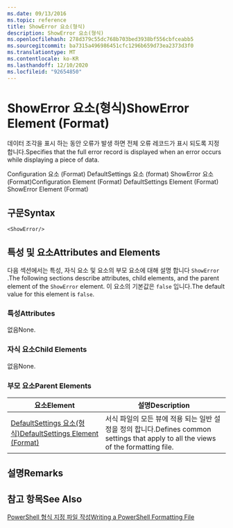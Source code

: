 ```yaml
---
ms.date: 09/13/2016
ms.topic: reference
title: ShowError 요소(형식)
description: ShowError 요소(형식)
ms.openlocfilehash: 278d379c55dc768b703bed3938bf556cbfceabb5
ms.sourcegitcommit: ba7315a496986451cfc1296b659d73ea2373d3f0
ms.translationtype: MT
ms.contentlocale: ko-KR
ms.lasthandoff: 12/10/2020
ms.locfileid: "92654850"
---
```

# <a name="showerror-element-format"></a><span data-ttu-id="8f9db-103">ShowError 요소(형식)</span><span class="sxs-lookup"><span data-stu-id="8f9db-103">ShowError Element (Format)</span></span>

<span data-ttu-id="8f9db-104">데이터 조각을 표시 하는 동안 오류가 발생 하면 전체 오류 레코드가 표시 되도록 지정 합니다.</span><span class="sxs-lookup"><span data-stu-id="8f9db-104">Specifies that the full error record is displayed when an error occurs while displaying a piece of data.</span></span>

<span data-ttu-id="8f9db-105">Configuration 요소 (Format) DefaultSettings 요소 (format) ShowError 요소 (Format)</span><span class="sxs-lookup"><span data-stu-id="8f9db-105">Configuration Element (Format) DefaultSettings Element (Format) ShowError Element (Format)</span></span>

## <a name="syntax"></a><span data-ttu-id="8f9db-106">구문</span><span class="sxs-lookup"><span data-stu-id="8f9db-106">Syntax</span></span>

```scr
<ShowError/>
```

## <a name="attributes-and-elements"></a><span data-ttu-id="8f9db-107">특성 및 요소</span><span class="sxs-lookup"><span data-stu-id="8f9db-107">Attributes and Elements</span></span>

<span data-ttu-id="8f9db-108">다음 섹션에서는 특성, 자식 요소 및 요소의 부모 요소에 대해 설명 합니다 `ShowError` .</span><span class="sxs-lookup"><span data-stu-id="8f9db-108">The following sections describe attributes, child elements, and the parent element of the `ShowError` element.</span></span> <span data-ttu-id="8f9db-109">이 요소의 기본값은 `false` 입니다.</span><span class="sxs-lookup"><span data-stu-id="8f9db-109">The default value for this element is `false`.</span></span>

### <a name="attributes"></a><span data-ttu-id="8f9db-110">특성</span><span class="sxs-lookup"><span data-stu-id="8f9db-110">Attributes</span></span>

<span data-ttu-id="8f9db-111">없음</span><span class="sxs-lookup"><span data-stu-id="8f9db-111">None.</span></span>

### <a name="child-elements"></a><span data-ttu-id="8f9db-112">자식 요소</span><span class="sxs-lookup"><span data-stu-id="8f9db-112">Child Elements</span></span>

<span data-ttu-id="8f9db-113">없음</span><span class="sxs-lookup"><span data-stu-id="8f9db-113">None.</span></span>

### <a name="parent-elements"></a><span data-ttu-id="8f9db-114">부모 요소</span><span class="sxs-lookup"><span data-stu-id="8f9db-114">Parent Elements</span></span>

|<span data-ttu-id="8f9db-115">요소</span><span class="sxs-lookup"><span data-stu-id="8f9db-115">Element</span></span>|<span data-ttu-id="8f9db-116">설명</span><span class="sxs-lookup"><span data-stu-id="8f9db-116">Description</span></span>|
|-------------|-----------------|
|[<span data-ttu-id="8f9db-117">DefaultSettings 요소(형식)</span><span class="sxs-lookup"><span data-stu-id="8f9db-117">DefaultSettings Element (Format)</span></span>](./defaultsettings-element-format.md)|<span data-ttu-id="8f9db-118">서식 파일의 모든 뷰에 적용 되는 일반 설정을 정의 합니다.</span><span class="sxs-lookup"><span data-stu-id="8f9db-118">Defines common settings that apply to all the views of the formatting file.</span></span>|

## <a name="remarks"></a><span data-ttu-id="8f9db-119">설명</span><span class="sxs-lookup"><span data-stu-id="8f9db-119">Remarks</span></span>

## <a name="see-also"></a><span data-ttu-id="8f9db-120">참고 항목</span><span class="sxs-lookup"><span data-stu-id="8f9db-120">See Also</span></span>

[<span data-ttu-id="8f9db-121">PowerShell 형식 지정 파일 작성</span><span class="sxs-lookup"><span data-stu-id="8f9db-121">Writing a PowerShell Formatting File</span></span>](./writing-a-powershell-formatting-file.md)

